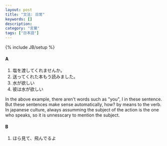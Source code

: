 ```yaml
---
layout: post
title: "文法: 日常"
keywords: []
description: 
category: "言葉"
tags: ["日本語"]
---
```

{% include JB/setup %}

#### A
1. 塩を渡してくれませんか。
2. 送ってくれた本もう読みました。
3. 水が欲しい
4. 彼は水が欲しい

In the above example, there aren't words such as "you", I in these sentence. But
these sentences make sense automatically, how? by means to the verb. In japanese
culture, always assumming the subject of the action is the one who speaks, so it
is unnesscary to mention the subject.


#### B
1. ほら見て、飛んでるよ
